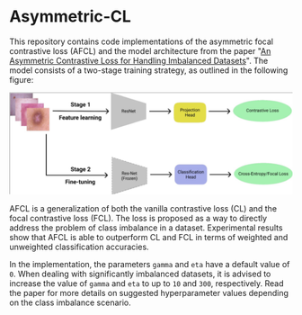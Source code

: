 # Asymmetric-CL
This repository contains code implementations of the asymmetric focal contrastive loss (AFCL) and the model architecture from the paper "[An Asymmetric Contrastive Loss for Handling Imbalanced Datasets](https://arxiv.org/abs/2207.07080)". The model consists of a two-stage training strategy, as outlined in the following figure:

![alt text](https://github.com/valentinovito/Asymmetric-CL/blob/main/architecture.jpg)

AFCL is a generalization of both the vanilla contrastive loss (CL) and the focal contrastive loss (FCL). The loss is proposed as a way to directly address the problem of class imbalance in a dataset. Experimental results show that AFCL is able to outperform CL and FCL in terms of weighted and unweighted classification accuracies.

In the implementation, the parameters `gamma` and `eta` have a default value of `0`. When dealing with significantly imbalanced datasets, it is advised to increase the value of `gamma` and `eta` to up to `10` and `300`, respectively. Read the paper for more details on suggested hyperparameter values depending on the class imbalance scenario.
